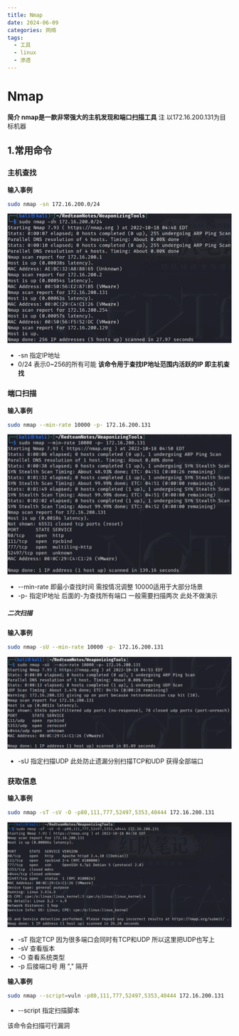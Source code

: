 ```yaml
---
title: Nmap
date: 2024-06-09
categories: 网络
tags:
  - 工具
  - linux
  - 渗透
---
```

# Nmap
**简介 nmap是一款非常强大的主机发现和端口扫描工具**
注 以172.16.200.131为目标机器


## 1.常用命令
### 主机查找

**输入事例**
```zsh
sudo nmap -sn 172.16.200.0/24
```
![](img/note/network/nmap/nmap.out1.png)
* -sn 指定IP地址
* 0/24 表示0~256的所有可能
**该命令用于查找IP地址范围内活跃的IP 即主机查找**

### 端口扫描

**输入事例**
```zsh
sudo nmap --min-rate 10000 -p- 172.16.200.131
```
![](img/note/network/nmap/nmap.out2.png)
* --min-rate 即最小查找时间 需按情况调整 10000适用于大部分场景
* -p- 指定IP地址 后面的-为查找所有端口
一般需要扫描两次 此处不做演示
##### **二次扫描**

**输入事例**
```zsh
sudo nmap -sU --min-rate 10000 -p- 172.16.200.131
```
![](img/note/network/nmap/nmap.out3.png)
* -sU 指定扫描UDP
此处防止遗漏分别扫描TCP和UDP 获得全部端口

### 获取信息

**输入事例**
```zsh
sudo nmap -sT -sV -O -p80,111,777,52497,5353,40444 172.16.200.131
```
![](img/note/network/nmap/nmap.out4.png)
* -sT  指定TCP 因为很多端口会同时有TCP和UDP 所以这里把UDP也写上
* -sV 查看版本
* -O  查看系统类型
* -p 后接端口号 用 "," 隔开

**输入事例**
```zsh
sudo nmap --script=vuln -p80,111,777,52497,5353,40444 172.16.200.131
```
* --script 指定扫描脚本

该命令会扫描可行漏洞
